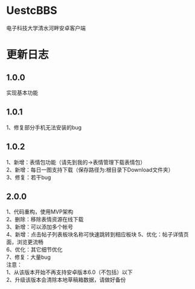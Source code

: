 # UestcBBS
电子科技大学清水河畔安卓客户端

# 更新日志
## 1.0.0
实现基本功能
## 1.0.1
1、修复部分手机无法安装的bug
## 1.0.2
1、新增：表情包功能（请先到我的->表情管理下载表情包）<br/>
2、新增：每日一图支持下载（保存路径为:根目录下Download文件夹）<br/>
3、修复：若干bug
## 2.0.0
1、代码重构，使用MVP架构<br/>
2、删除：移除表情资源在线下载<br/>
3、新增：可以添加多个帐号<br/>
4、新增：点击帖子列表板块名称可快速跳转到相应板块
5、优化：帖子详情页面，浏览更流畅<br/>
6、优化：其它细节优化<br/>
7、修复：大量bug<br/>
注意：<br/>
1、从该版本开始不再支持安卓版本6.0（不包括）以下<br/>
2、升级该版本会清除本地草稿箱数据，请做好备份<br/>

